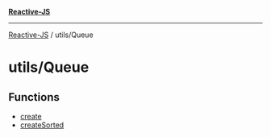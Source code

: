 [**Reactive-JS**](../../README.md)

***

[Reactive-JS](../../README.md) / utils/Queue

# utils/Queue

## Functions

- [create](functions/create.md)
- [createSorted](functions/createSorted.md)
